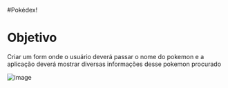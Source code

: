 #Pokédex!
<h1>Objetivo</h1>
<p>Criar um form onde o usuário deverá passar o nome do pokemon e a
aplicação deverá mostrar diversas informações desse pokemon
procurado</p>

![image](https://github.com/user-attachments/assets/34e8010e-a475-4865-811b-581ed6aedbf0)
